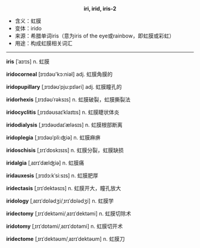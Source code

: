 
**<center>iri, irid, iris-2</center>**

- <span class="definition">含义：虹膜</span>
- <span class="definition">变体：irido</span>
- <span class="definition">来源：希腊单词iris（意为iris of the eye或rainbow，即虹膜或彩虹）</span>
- <span class="definition">用途：构成虹膜相关词汇</span>


---


<span class="vocabulary">**iris**</span> [ˈaɪrɪs] n. 虹膜

<span class="vocabulary">**iridocorneal**</span> [ɪrɪdəʊ'kɔ:niəl] adj. 虹膜角膜的

<span class="vocabulary">**iridopupillary**</span> [ˌɪrɪdəʊˈpju:pɪləri] adj. 虹膜瞳孔的

<span class="vocabulary">**iridorhexis**</span> [ˌɪrɪdəʊˈrəksɪs] n. 虹膜破裂，虹膜撕裂法

<span class="vocabulary">**iridocyclitis**</span> [ˌɪrɪdəʊsaɪˈklaɪtɪs] n. 虹膜睫状体炎

<span class="vocabulary">**iridodialysis**</span> [ˌɪrɪdəʊdaɪˈælәsɪs] n. 虹膜根部断离

<span class="vocabulary">**iridoplegia**</span> [ˌɪrɪdəʊˈpli:ʤiə] n. 虹膜麻痹

<span class="vocabulary">**iridoschisis**</span> [ˌɪrɪˈdɒskɪsɪs] n. 虹膜分裂，虹膜缺损

<span class="vocabulary">**iridalgia**</span> [ˌaɪrɪˈdælʤiə] n. 虹膜痛

<span class="vocabulary">**iridauxesis**</span> [ˌɪrɪdɔ:kˈsi:sɪs] n. 虹膜肥厚

<span class="vocabulary">**iridectasis**</span> [ˌɪrɪˈdektəsɪs] n. 虹膜开大，瞳孔放大

<span class="vocabulary">**iridology**</span> [ˌaɪrɪˈdɒlədʒi/ˌɪrɪˈdɒlədʒi] n. 虹膜学

<span class="vocabulary">**iridectomy**</span> [ˌɪrɪˈdektəmi/ˌaɪrɪˈdektəmi] n. 虹膜切除术

<span class="vocabulary">**iridotomy**</span> [ˌɪrɪˈdɒtəmi/ˌaɪrɪˈdɒtəmi] n. 虹膜切开术

<span class="vocabulary">**iridectome**</span> [ˌɪrɪˈdektəʊm/ˌaɪrɪˈdektəʊm] n. 虹膜刀

